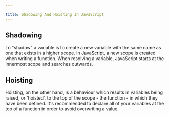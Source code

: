 ```yaml
---

title: Shadowing And Hoisting In JavaScript
---
```


## Shadowing
To "shadow" a variable is to create a new variable with the same name as one that exists in a higher scope. In JavaScript, a new scope is created when writing a function. When resolving a variable, JavaScript starts at the innermost scope and searches outwards.

## Hoisting
Hoisting, on the other hand, is a behaviour which results in variables being raised, or 'hoisted', to the top of the scope - the function - in which they have been defined. It's recommended to declare all of your variables at the top of a function in order to avoid overwriting a value.
